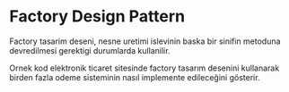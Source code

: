 # Factory Design Pattern
Factory tasarim deseni, nesne uretimi islevinin baska bir sinifin metoduna devredilmesi gerektigi durumlarda kullanilir.

Ornek kod elektronik ticaret sitesinde factory tasarım desenini kullanarak birden fazla odeme sisteminin nasıl
implemente edileceğini gösterir.



